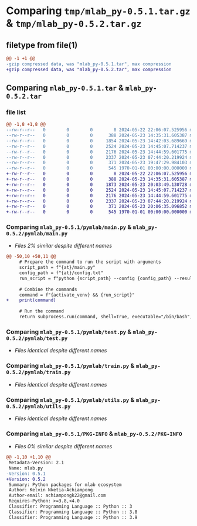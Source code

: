 # Comparing `tmp/mlab_py-0.5.1.tar.gz` & `tmp/mlab_py-0.5.2.tar.gz`

## filetype from file(1)

```diff
@@ -1 +1 @@
-gzip compressed data, was "mlab_py-0.5.1.tar", max compression
+gzip compressed data, was "mlab_py-0.5.2.tar", max compression
```

## Comparing `mlab_py-0.5.1.tar` & `mlab_py-0.5.2.tar`

### file list

```diff
@@ -1,8 +1,8 @@
--rw-r--r--   0        0        0        8 2024-05-22 22:06:07.525956 mlab_py-0.5.1/README.md
--rw-r--r--   0        0        0      388 2024-05-23 14:35:31.605387 mlab_py-0.5.1/pymlab/__init__.py
--rw-r--r--   0        0        0     1854 2024-05-23 14:42:03.689669 mlab_py-0.5.1/pymlab/main.py
--rw-r--r--   0        0        0     2524 2024-05-23 14:45:07.714237 mlab_py-0.5.1/pymlab/test.py
--rw-r--r--   0        0        0     2176 2024-05-23 14:44:59.601775 mlab_py-0.5.1/pymlab/train.py
--rw-r--r--   0        0        0     2337 2024-05-23 07:44:20.219924 mlab_py-0.5.1/pymlab/utils.py
--rw-r--r--   0        0        0      371 2024-05-23 19:47:29.984103 mlab_py-0.5.1/pyproject.toml
--rw-r--r--   0        0        0      545 1970-01-01 00:00:00.000000 mlab_py-0.5.1/PKG-INFO
+-rw-r--r--   0        0        0        8 2024-05-22 22:06:07.525956 mlab_py-0.5.2/README.md
+-rw-r--r--   0        0        0      388 2024-05-23 14:35:31.605387 mlab_py-0.5.2/pymlab/__init__.py
+-rw-r--r--   0        0        0     1873 2024-05-23 20:03:49.130728 mlab_py-0.5.2/pymlab/main.py
+-rw-r--r--   0        0        0     2524 2024-05-23 14:45:07.714237 mlab_py-0.5.2/pymlab/test.py
+-rw-r--r--   0        0        0     2176 2024-05-23 14:44:59.601775 mlab_py-0.5.2/pymlab/train.py
+-rw-r--r--   0        0        0     2337 2024-05-23 07:44:20.219924 mlab_py-0.5.2/pymlab/utils.py
+-rw-r--r--   0        0        0      371 2024-05-23 20:06:35.096852 mlab_py-0.5.2/pyproject.toml
+-rw-r--r--   0        0        0      545 1970-01-01 00:00:00.000000 mlab_py-0.5.2/PKG-INFO
```

### Comparing `mlab_py-0.5.1/pymlab/main.py` & `mlab_py-0.5.2/pymlab/main.py`

 * *Files 2% similar despite different names*

```diff
@@ -50,10 +50,11 @@
     # Prepare the command to run the script with arguments
     script_path = f"{at}/main.py"
     config_path = f"{at}/config.txt"
     run_script = f"python {script_path} --config {config_path} --result_id {result_id} --trained_model {trained_model} --api_url {api_url} --pkg_name {name}"
 
     # Combine the commands
     command = f"{activate_venv} && {run_script}"
+    print(command)
 
     # Run the command
     return subprocess.run(command, shell=True, executable="/bin/bash", check=True)
```

### Comparing `mlab_py-0.5.1/pymlab/test.py` & `mlab_py-0.5.2/pymlab/test.py`

 * *Files identical despite different names*

### Comparing `mlab_py-0.5.1/pymlab/train.py` & `mlab_py-0.5.2/pymlab/train.py`

 * *Files identical despite different names*

### Comparing `mlab_py-0.5.1/pymlab/utils.py` & `mlab_py-0.5.2/pymlab/utils.py`

 * *Files identical despite different names*

### Comparing `mlab_py-0.5.1/PKG-INFO` & `mlab_py-0.5.2/PKG-INFO`

 * *Files 0% similar despite different names*

```diff
@@ -1,10 +1,10 @@
 Metadata-Version: 2.1
 Name: mlab.py
-Version: 0.5.1
+Version: 0.5.2
 Summary: Python packages for mlab ecosystem
 Author: Kelvin Nketia-Achiampong
 Author-email: achiampongk22@gmail.com
 Requires-Python: >=3.8,<4.0
 Classifier: Programming Language :: Python :: 3
 Classifier: Programming Language :: Python :: 3.8
 Classifier: Programming Language :: Python :: 3.9
```


